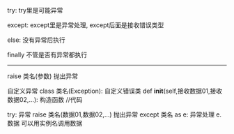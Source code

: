 try:					try里是可能异常

except:				except里是异常处理, except后面是接收错误类型

else:					没有异常后执行

finally				不管是否有异常都执行


          

------------------------------------------------------------------------
raise 类名(参数)				抛出异常


自定义异常
class 类名(Exception):							自定义错误类
    def __init__(self,接收数据01,接收数据02,...):				构造函数
        //代码


try:									异常
    raise 类名(数据01,数据02,...)						抛出异常
except 类名 as e:								异常处理
    e.数据								可以用实例名调用数据
